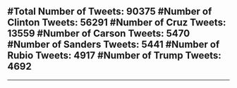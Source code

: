 #Total Number of Tweets: 90375 
#Number of Clinton Tweets: 56291
#Number of Cruz Tweets: 13559
#Number of Carson Tweets: 5470
#Number of Sanders Tweets: 5441
#Number of Rubio Tweets: 4917
#Number of Trump Tweets: 4692
---
---
